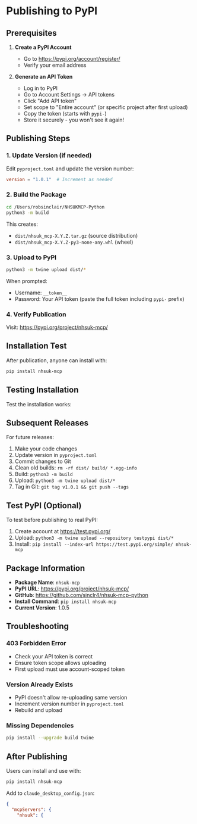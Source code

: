# Publishing to PyPI

## Prerequisites

1. **Create a PyPI Account**
   - Go to https://pypi.org/account/register/
   - Verify your email address

2. **Generate an API Token**
   - Log in to PyPI
   - Go to Account Settings → API tokens
   - Click "Add API token"
   - Set scope to "Entire account" (or specific project after first upload)
   - Copy the token (starts with `pypi-`)
   - Store it securely - you won't see it again!

## Publishing Steps

### 1. Update Version (if needed)

Edit `pyproject.toml` and update the version number:
```toml
version = "1.0.1"  # Increment as needed
```

### 2. Build the Package

```bash
cd /Users/robsinclair/NHSUKMCP-Python
python3 -m build
```

This creates:
- `dist/nhsuk_mcp-X.Y.Z.tar.gz` (source distribution)
- `dist/nhsuk_mcp-X.Y.Z-py3-none-any.whl` (wheel)

### 3. Upload to PyPI

```bash
python3 -m twine upload dist/*
```

When prompted:
- Username: `__token__`
- Password: Your API token (paste the full token including `pypi-` prefix)

### 4. Verify Publication

Visit: https://pypi.org/project/nhsuk-mcp/

## Installation Test

After publication, anyone can install with:

```bash
pip install nhsuk-mcp
```

## Testing Installation

Test the installation works:

## Subsequent Releases

For future releases:

1. Make your code changes
2. Update version in `pyproject.toml`
3. Commit changes to Git
4. Clean old builds: `rm -rf dist/ build/ *.egg-info`
5. Build: `python3 -m build`
6. Upload: `python3 -m twine upload dist/*`
7. Tag in Git: `git tag v1.0.1 && git push --tags`

## Test PyPI (Optional)

To test before publishing to real PyPI:

1. Create account at https://test.pypi.org/
2. Upload: `python3 -m twine upload --repository testpypi dist/*`
3. Install: `pip install --index-url https://test.pypi.org/simple/ nhsuk-mcp`

## Package Information

- **Package Name**: `nhsuk-mcp`
- **PyPI URL**: https://pypi.org/project/nhsuk-mcp/
- **GitHub**: https://github.com/sinclr4/nhsuk-mcp-python
- **Install Command**: `pip install nhsuk-mcp`
- **Current Version**: 1.0.5

## Troubleshooting

### 403 Forbidden Error
- Check your API token is correct
- Ensure token scope allows uploading
- First upload must use account-scoped token

### Version Already Exists
- PyPI doesn't allow re-uploading same version
- Increment version number in `pyproject.toml`
- Rebuild and upload

### Missing Dependencies
```bash
pip install --upgrade build twine
```

## After Publishing

Users can install and use with:

```bash
pip install nhsuk-mcp
```

Add to `claude_desktop_config.json`:

```json
{
  "mcpServers": {
    "nhsuk": {
```
